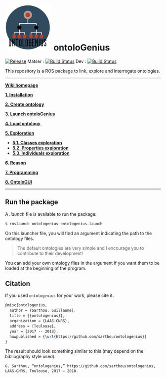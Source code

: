 # <img src="logo/ontologenius.png" width="150"> ontolo**G**enius
[![Release][Release-Image]][Release-Url]  Matser : [![Build Status](https://gitlab.com/sarthou/ontologenius/badges/master/pipeline.svg)](https://gitlab.com/sarthou/ontologenius/commits/master) Dev : [![Build Status](https://gitlab.com/sarthou/ontologenius/badges/dev/pipeline.svg)](https://gitlab.com/sarthou/ontologenius/commits/dev)


This repository is a ROS package to link, explore and interrogate ontologies.

***

[**Wiki homepage**](https://github.com/sarthou/ontologenius/wiki#-ontologenius)

[**1. Installation**](https://github.com/sarthou/ontologenius/wiki/Installation#installation)

[**2. Create ontology**](https://github.com/sarthou/ontologenius/wiki/Create-ontology)

[**3. Launch ontoloGenius**](https://github.com/sarthou/ontologenius/wiki/Launch-ontoloGenius)

[**4. Load ontology**](https://github.com/sarthou/ontologenius/wiki/Load-ontology)

[**5. Exploration**](https://github.com/sarthou/ontologenius/wiki/Exploration)
 - [**5.1. Classes exploration**](https://github.com/sarthou/ontologenius/wiki/Classes-exploration)
 - [**5.2. Properties exploration**](https://github.com/sarthou/ontologenius/wiki/Properties-exploration)
 - [**5.3. Individuals exploration**](https://github.com/sarthou/ontologenius/wiki/Individuals-exploration)

[**6. Reason**](https://github.com/sarthou/ontologenius/wiki/Reason)

[**7. Programming**](https://github.com/sarthou/ontologenius/wiki/Programming)

[**8. OntoloGUI**](https://github.com/sarthou/ontologenius/wiki/ontoloGUI)

***

## Run the package

A *.launch* file is available to run the package:
```sh
$ roslaunch ontologenius ontologenius.launch
```

On this launcher file, you will find an argument indicating the path to the ontology files.
> The default ontologies are very simple and I encourage you to contribute to their development!

You can add your own ontology files in the argument if you want them to be loaded at the beginning of the program.


## Citation

If you used `ontologenius` for your work, please cite it.

```tex
@misc{ontologenius,
  author = {Sarthou, Guillaume},
  title = {{ontologenius}},
  organization = {LAAS-CNRS},
  address = {Toulouse},
  year = {2017 -- 2018},
  howpublished = {\url{https://github.com/sarthou/ontologenius}}
}
```

The result should look something similar to this (may depend on the bibliography style used):

```
G. Sarthou, “ontologenius,” https://github.com/sarthou/ontologenius,
LAAS-CNRS, Toulouse, 2017 – 2018.
```

[Release-Url]: https://sarthou.github.io/ontologenius/
[Release-image]: http://img.shields.io/badge/release-v0.1.4-1eb0fc.svg
